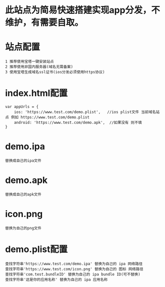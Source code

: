 # 此站点为简易快速搭建实现app分发，不维护，有需要自取。
# 站点配置
    1 推荐使用宝塔一键安装站点
    2 推荐使用非国内服务器(域名无需备案)
    3 使用宝塔生成域名ssl证书(ios分发必须使用https协议)

# index.html配置
    var appUrls = {
        ios: 'https://www.test.com/demo.plist',   //ios plist文件 当前域名站点 例如 https://www.test.com/demo.plist
        android: 'https://www.test.com/demo.apk',  //如果没有 则不填
    }

# demo.ipa
    替换成自己的ipa文件

# demo.apk
    替换成自己的apk文件
    
# icon.png
    替换为自己的png文件

# demo.plist配置
    查找字符串'https://www.test.com/demo.ipa' 替换为自己的 ipa 网络路径
    查找字符串'https://www.test.com/icon.png' 替换为自己的 图标 网络路径
    查找字符串'com.test.bundleID' 替换为自己的 ipa bundle ID(可不替换)
    查找字符串'这是你的应用名称' 替换为自己的 ipa 应用名称

